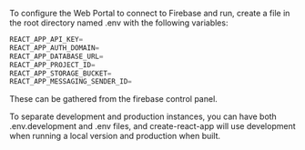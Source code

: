 To configure the Web Portal to connect to Firebase and run, create a file in the root directory named .env with the following variables:

```python
REACT_APP_API_KEY=
REACT_APP_AUTH_DOMAIN=
REACT_APP_DATABASE_URL=
REACT_APP_PROJECT_ID=
REACT_APP_STORAGE_BUCKET=
REACT_APP_MESSAGING_SENDER_ID=
```

These can be gathered from the firebase control panel.

To separate development and production instances, you can have both .env.development and .env files, and create-react-app will use development when running a local version and production when built.

